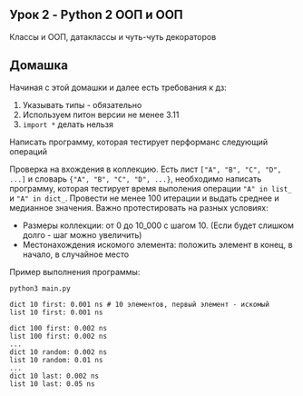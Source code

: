 ## Урок 2 - Python 2 ООП и ООП
Классы и ООП, датаклассы и чуть-чуть декораторов

## Домашка
Начиная с этой домашки и далее есть требования к дз:
1. Указывать типы - обязательно
2. Используем питон версии не менее 3.11
3. `import *` делать нельзя

Написать программу, которая тестирует перформанс следующий операций

Проверка на вхождения в коллекцию. Есть лист `["A", "B", "C", "D", ...]` и словарь `{"A", "B", "C", "D", ...}`, необходимо написать программу, которая тестирует время выполения операции `"A" in list_` и `"A" in dict_`. Провести не менее 100 итерации и выдать среднее и медианное значения. Важно протестировать на разных условиях: 
- Размеры коллекции: от 0 до 10_000 с шагом 10. (Если будет слишком долго - шаг можно увеличить)
- Местонахождения искомого элемента: положить элемент в конец, в начало, в случайное место

Пример выполнения программы:
```shell
python3 main.py

dict 10 first: 0.001 ns # 10 элементов, первый элемент - искомый
list 10 first: 0.001 ns

dict 100 first: 0.002 ns
list 100 first: 0.002 ns
...
dict 10 random: 0.002 ns
list 10 random: 0.01 ns
...
dict 10 last: 0.002 ns
list 10 last: 0.05 ns
```
